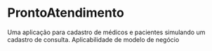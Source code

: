 # ProntoAtendimento
Uma aplicação para cadastro de médicos e pacientes simulando um cadastro de consulta. Aplicabilidade de modelo de negócio
